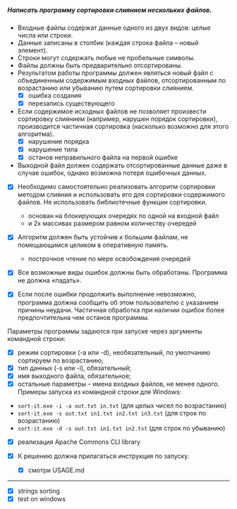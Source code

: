 ##### Написать программу сортировки слиянием нескольких файлов.

* Входные файлы содержат данные одного из двух видов: целые числа или строки. 
* Данные записаны в столбик (каждая строка файла – новый элемент). 
* Строки могут содержать любые не пробельные символы.
* Файлы должны быть предварительно отсортированы.
* Результатом работы программы должен являться новый файл с объединенным содержимым входных файлов, отсортированным по возрастанию или убыванию путем сортировки слиянием.
    - [x] ошибка создания
    - [x] перезапись существующего
* Если содержимое исходных файлов не позволяет произвести сортировку слиянием (например, нарушен порядок сортировки), производится частичная сортировка (насколько возможно для этого алгоритма).
    - [x] нарушение порядка
    - [x] нарушение типа
    - [x] останов неправильного файла на первой ошибке 
* Выходной файл должен содержать отсортированные данные даже в случае ошибок, однако возможна потеря ошибочных данных.


- [x] Необходимо самостоятельно реализовать алгоритм сортировки методом слияния и использовать его для сортировки содержимого файлов. Не использовать библиотечные функции сортировки.
  * основан на блокирующих очередях по одной на входной файл 
  * и 2х массивах размером равном количеству очередей 
- [x] Алгоритм должен быть устойчив к большим файлам, не помещающимся целиком в оперативную память.
  * построчное чтение по мере освобождения очередей
- [x] Все возможные виды ошибок должны быть обработаны. Программа не должна «падать». 
- [x] Если после ошибки продолжить выполнение невозможно, программа должна сообщить об этом пользователю с указанием причины неудачи. Частичная обработка при наличии ошибок более предпочтительна чем останов программы.


Параметры программы задаются при запуске через аргументы командной строки:
- [x] режим сортировки (-a или -d), необязательный, по умолчанию сортируем по возрастанию;
- [x] тип данных (-s или -i), обязательный;
- [x] имя выходного файла, обязательное;
- [x] остальные параметры – имена входных файлов, не менее одного.
Примеры запуска из командной строки для Windows:
* `sort-it.exe -i -a out.txt in.txt` (для целых чисел по возрастанию)
* `sort-it.exe -s out.txt in1.txt in2.txt in3.txt` (для строк по возрастанию)
* `sort-it.exe -d -s out.txt in1.txt in2.txt` (для строк по убыванию)
- [x] реализация Apache Commons CLI library 


- [x] К решению должна прилагаться инструкция по запуску.
  - [x] смотри USAGE.md
  
---

- [x] strings sorting
- [x] test on windows